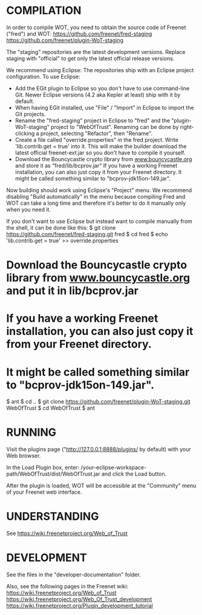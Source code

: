 COMPILATION
===========

In order to compile WOT, you need to obtain the source code of Freenet ("fred") and WOT:
https://github.com/freenet/fred-staging
https://github.com/freenet/plugin-WoT-staging

The "staging" repositories are the latest development versions. Replace staging with "official" to get only
the latest official release versions.

We recommend using Eclipse: The repositories ship with an Eclipse project configuration.
To use Eclipse:
- Add the EGit plugin to Eclipse so you don't have to use command-line Git. Newer Eclipse versions 
(4.2 aka Kepler at least) ship with it by default.
-  When having EGit installed, use "File" / "Import" in Eclipse to import the Git projects.
- Rename the "fred-staging" project in Eclipse to "fred" and the "plugin-WoT-staging"
project to "WebOfTrust". Renaming can be done by right-clicking a project, selecting "Refactor", then "Rename".
- Create a file called "override.properties" in the fred project. Write 'lib.contrib.get = true' into it.
This will make the builder download the latest official freenet-ext.jar so you don't have to compile it yourself.
- Download the Bouncycastle crypto library from www.bouncycastle.org and store it as "fred/lib/bcprov.jar"
If you have a working Freenet installation, you can also just copy it from your Freenet directory.
It might be called something similar to "bcprov-jdk15on-149.jar".

Now building should work using Eclipse's "Project" menu. 
We recommend disabling "Build automatically" in the menu because compiling Fred and WOT can take 
a long time and therefore it's better to do it manually only when you need it.

If you don't want to use Eclipse but instead want to compile manually from the shell, it can be done like this:
  $ git clone https://github.com/freenet/fred-staging.git fred
  $ cd fred
  $ echo 'lib.contrib.get = true' >> override.properties
  # Download the Bouncycastle crypto library from www.bouncycastle.org and put it in lib/bcprov.jar
  # If you have a working Freenet installation, you can also just copy it from your Freenet directory.
  # It might be called something similar to "bcprov-jdk15on-149.jar".
  $ ant
  $ cd ..
  $ git clone https://github.com/freenet/plugin-WoT-staging.git WebOfTrust
  $ cd WebOfTrust
  $ ant


RUNNING
=======

Visit the plugins page ("http://127.0.0.1:8888/plugins/ by default) with your Web browser.

In the Load Plugin box, enter: /your-eclipse-workspace-path/WebOfTrust/dist/WebOfTrust.jar and click the Load button.

After the plugin is loaded, WOT will be accessible at the "Community" menu of your Freenet web interface.

UNDERSTANDING
=============

See https://wiki.freenetproject.org/Web_of_Trust


DEVELOPMENT
===========

See the files in the "developer-documentation" folder.

Also, see the following pages in the Freenet wiki:
https://wiki.freenetproject.org/Web_of_Trust
https://wiki.freenetproject.org/Web_Of_Trust_development
https://wiki.freenetproject.org/Plugin_development_tutorial
